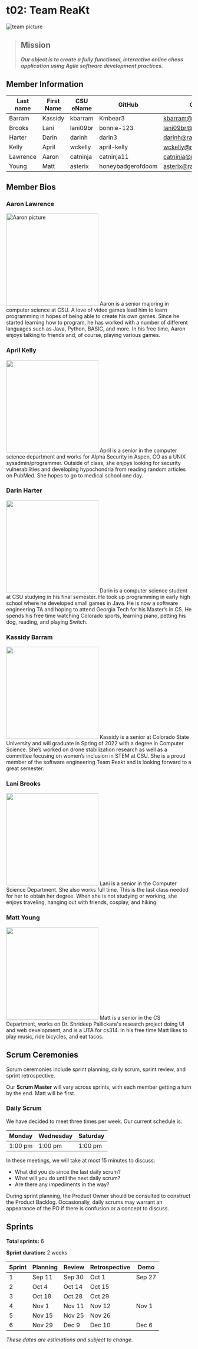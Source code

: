 # t02: Team ReaKt
![team picture](/images/t02TeamImage.jpg)
> ## Mission
> ***Our object is to create a fully functional, interactive online chess application using Agile software development practices.***
>
## Member Information

| Last name | First Name | CSU eName | GitHub | CSU email |
| --------- | ---------- | --------- | ------ | --------- |
| Barram | Kassidy | kbarram | Kmbear3 | kbarram@rams.colostate.edu |
| Brooks | Lani | lani09br | bonnie-123 | lani09br@rams.colostate.edu |
| Harter | Darin | darinh | darin3 | darinh@rams.colostate.edu |
| Kelly | April | wckelly | april-kelly | wckelly@rams.colostate.edu |
| Lawrence | Aaron | catninja | catninja11 | catninja@rams.colostate.edu |
| Young | Matt | asterix | honeybadgerofdoom | asterix@rams.colostate.edu |




## Member Bios

### Aaron Lawrence
<img src="/images/Aaron Lawrence 414 pic.jpg" width=250 alt="Aaron picture" />
Aaron is a senior majoring in computer science at CSU. A love of video games lead him to learn programming in hopes of being able to create his own games. Since he started learning how to program, he has worked with a number of different languages such as Java, Python, BASIC, and more. In his free time, Aaron enjoys talking to friends and, of course, playing various games. 

### April Kelly
<img src="/images/april.jpg" width=250 />
April is a senior in the computer science department and works for Alpha Security in Aspen, CO as a UNIX sysadmin/programmer. Outside of class, she enjoys looking for security vulnerabilities and developing hypochondria from reading random articles on PubMed. She hopes to go to medical school one day.

### Darin Harter
<img src="/images/darin.jpg" width=250 />
Darin is a computer science student at CSU studying in his final semester. He took up programming in early high school where he developed small games in Java. He is now a software engineering TA and hoping to attend Georgia Tech for his Master’s in CS. He spends his free time watching Colorado sports, learning piano, petting his dog, reading, and playing Switch.

### Kassidy Barram
<img src="/images/kass_team_image.jpg" width=250 />
Kassidy is a senior at Colorado State University and will graduate in Spring of 2022 with a degree in Computer Science. She’s worked on drone stabilization research as well as a committee focusing on women’s inclusion in STEM at CSU. She is a proud member of the software engineering Team Reakt and is looking forward to a great semester.

### Lani Brooks
<img src="/images/LaniB- image.jpg" width= 250>
Lani is a senior in the Computer Science Department.  She also works full time.  This is the last class needed for her to obtain her degree.  When she is not studying or working, she enjoys traveling, hanging out with friends, cosplay, and hiking.  

### Matt Young
<img src="/images/matt-selfie.jpg" width=250 />
Matt is a senior in the CS Department, works on Dr. Shrideep Pallickara's research project doing UI and web development, and is a UTA for cs314. In his free time Matt likes to play music, ride bicycles, and eat tacos.

## Scrum Ceremonies
Scrum ceremonies include sprint planning, daily scrum, sprint review, and sprint retrospective.

Our **Scrum Master** will vary across sprints, with each member getting a turn by the end. Matt will be first.

### Daily Scrum
We have decided to meet three times per week. Our current schedule is:

| Monday  | Wednesday | Saturday |
| ------- | --------- | -------- |
| 1:00 pm | 1:00 pm   | 1:00 pm  |

In these meetings, we will take at most 15 minutes to discuss:
* What did you do since the last daily scrum?
* What will you do until the next daily scrum?
* Are there any impediments in the way?

During sprint planning, the Product Owner should be consulted to construct the Product Backlog. Occasionally, daily scrums may warrant an appearance of the PO if there is confusion or a concept to discuss.

## Sprints
**Total sprints:** 6

**Sprint duration:** 2 weeks

| Sprint | Planning | Review | Retrospective | Demo |
| ------ | -------- | ------ | ------------- | ---- |
| 1 | Sep 11 | Sep 30 | Oct 1 | Sep 27 |
| 2 | Oct 4 | Oct 14 | Oct 15 |  |
| 3 | Oct 18 | Oct 28 | Oct 29 |  | 
| 4 | Nov 1 | Nov 11 | Nov 12 | Nov 1 |
| 5 | Nov 15 | Nov 25 | Nov 26 |  |
| 6 | Nov 29 | Dec 9 | Dec 10 | Dec 6 |

*These dates are estimations and subject to change.*
